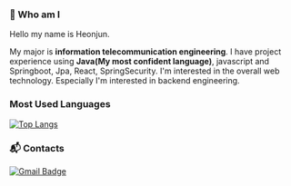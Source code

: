 ### 👋 Who am I
Hello my name is Heonjun.

My major is **information telecommunication engineering**. 
I have project experience using **Java(My most confident language)**, javascript and Springboot, Jpa, React, SpringSecurity. 
I'm interested in the overall web technology. Especially I'm interested in backend engineering.

### Most Used Languages
[![Top Langs](https://github-readme-stats.vercel.app/api/top-langs/?username=limheonjun)](https://github.com/limheonjun/github-readme-stats)

### :mailbox_with_mail: Contacts
[![Gmail Badge](https://img.shields.io/badge/-Gmail-d14836?style=flat-square&logo=Gmail&logoColor=white&link=mailto:jumong4000@gmail.com)](mailto:jumong4000@gmail.com)

